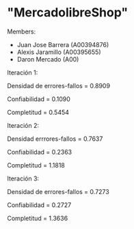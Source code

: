 # "MercadolibreShop" 



Members:
- Juan Jose Barrera (A00394876)
- Alexis Jaramillo (A00395655)
- Daron Mercado (A00)

Iteración 1:

Densidad de errores-fallos = 0.8909

Confiabilidad = 0.1090

Completitud = 0.5454

Iteración 2:

Densidad errrores-fallos = 0.7637

Confiabilidad = 0.2363

Completitud = 1.1818

Iteración 3:

Densidad de errores-fallos = 0.7273

Confiabilidad = 0.2727 

Completitud = 1.3636
